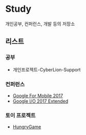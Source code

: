 # Study
개인공부, 컨퍼런스, 개발 등의 저장소 

## 리스트

### 공부
- 개인프로젝트-CyberLion-Support

### 컨퍼런스
- [Google For Mobile 2017](https://github.com/pineoc/study/tree/master/google-for-mobile-2017)
- [Google I/O 2017 Extended](https://github.com/pineoc/study/tree/master/io-extended-2017)

### 토이 프로젝트
- [HungryGame](https://github.com/pineoc/hungryGame-renew)
